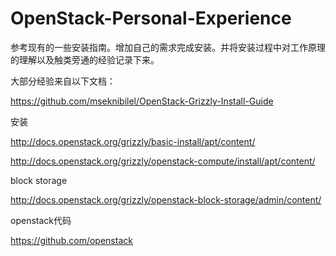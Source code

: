 OpenStack-Personal-Experience
=============================


参考现有的一些安装指南。增加自己的需求完成安装。并将安装过程中对工作原理的理解以及触类旁通的经验记录下来。

大部分经验来自以下文档：

https://github.com/mseknibilel/OpenStack-Grizzly-Install-Guide


安装

http://docs.openstack.org/grizzly/basic-install/apt/content/

http://docs.openstack.org/grizzly/openstack-compute/install/apt/content/


block storage

http://docs.openstack.org/grizzly/openstack-block-storage/admin/content/


openstack代码

https://github.com/openstack



